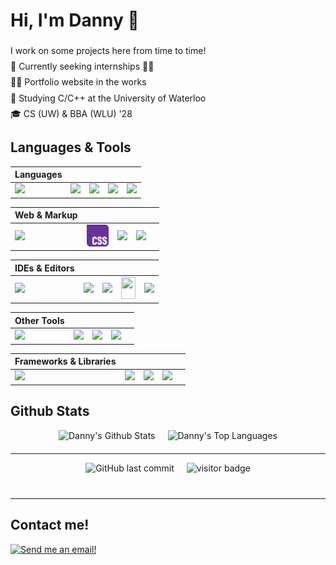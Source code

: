 # Hi, I'm Danny 👋

<div align="left" style="line-height: 1.8; margin-bottom: 20px;">
  I work on some projects here from time to time!<br>
  💼 Currently seeking internships 🤞🙏<br>
  🧑‍💻 Portfolio website in the works<br>
  📖 Studying C/C++ at the University of Waterloo<br>
  🎓 CS (UW) & BBA (WLU) '28
</div>

## Languages & Tools

| Languages |  |  |  |  |
|-----------|--|--|--|--|
| <a href="https://www.cprogramming.com/"><img src="https://upload.wikimedia.org/wikipedia/commons/thumb/1/18/C_Programming_Language.svg/695px-C_Programming_Language.svg.png" width="30px"/></a> | <a href="https://isocpp.org/"><img src="https://isocpp.org/assets/images/cpp_logo.png" width="30px"/></a> | <a href="https://learn.microsoft.com/en-us/dotnet/csharp/"><img src="https://upload.wikimedia.org/wikipedia/commons/thumb/b/bd/Logo_C_sharp.svg/910px-Logo_C_sharp.svg.png" width="30px"/></a> | <a href="https://www.oracle.com/ca-en/java/technologies/"><img src="https://upload.wikimedia.org/wikipedia/en/thumb/3/30/Java_programming_language_logo.svg/1200px-Java_programming_language_logo.svg.png" width="30px"/></a> | <a href="https://www.python.org/"><img src="https://upload.wikimedia.org/wikipedia/commons/thumb/c/c3/Python-logo-notext.svg/640px-Python-logo-notext.svg.png" width="30px"/></a> |

| Web & Markup |  |  |  |  |
|--------------|--|--|--|--|
| <img src="https://upload.wikimedia.org/wikipedia/commons/thumb/6/61/HTML5_logo_and_wordmark.svg/1200px-HTML5_logo_and_wordmark.svg.png" width="35px"/> | <img src="https://raw.githubusercontent.com/github/explore/6c6508f34230f0ac0d49e847a326429eefbfc030/topics/css/css.png" width="35px"/> | <img src="https://cdn.iconscout.com/icon/free/png-256/free-javascript-2038874-1720087.png" width="35px"/> | <img src="https://upload.wikimedia.org/wikipedia/commons/thumb/4/4c/Typescript_logo_2020.svg/2048px-Typescript_logo_2020.svg.png" width="35px"/> | |

| IDEs & Editors |  |  |  |  |
|----------------|--|--|--|--|
| <a href="https://code.visualstudio.com/"><img src="https://upload.wikimedia.org/wikipedia/commons/thumb/9/9a/Visual_Studio_Code_1.35_icon.svg/2048px-Visual_Studio_Code_1.35_icon.svg.png" width="30px"/></a> | <a href="https://visualstudio.microsoft.com/"><img src="https://upload.wikimedia.org/wikipedia/commons/thumb/2/2c/Visual_Studio_Icon_2022.svg/1200px-Visual_Studio_Icon_2022.svg.png" width="30px"/></a> | <a href="https://www.jetbrains.com/idea/"><img src="https://upload.wikimedia.org/wikipedia/commons/thumb/9/9c/IntelliJ_IDEA_Icon.svg/1024px-IntelliJ_IDEA_Icon.svg.png" width="26px"/></a> | <img src="https://upload.wikimedia.org/wikipedia/commons/thumb/3/33/Figma-logo.svg/1200px-Figma-logo.svg.png" width="23px" height="35px"/> | <a href="https://atom.io/"><img src="https://raw.githubusercontent.com/zeke/atom-icon/master/old-icon/2.png" width="30px"/></a> |

| Other Tools |  |  |  |  |
|-------------|--|--|--|--|
| <a href="https://www.vim.org/"><img src="https://upload.wikimedia.org/wikipedia/commons/thumb/9/9f/Vimlogo.svg/1022px-Vimlogo.svg.png" width="30px"/></a> | <img src="https://git-scm.com/images/logos/downloads/Git-Icon-1788C.png" width="35px"/> | <a href="https://www.nasm.us/"><img src="https://www.herminos.site/_next/static/media/NASM.60abf161.svg" width="35px"/></a> | <img src="https://upload.wikimedia.org/wikipedia/commons/thumb/3/35/Tux.svg/1200px-Tux.svg.png" width="35px"/> | |

| Frameworks & Libraries |  |  |  |  |
|----------------------|--|--|--|--|
| <img src="https://download.logo.wine/logo/React_(web_framework)/React_(web_framework)-Logo.wine.png" width="50px"/> | <img src="https://www.datocms-assets.com/98835/1684410508-image-7.png" width="35px"/> | <img src="https://images.spr.so/cdn-cgi/imagedelivery/j42No7y-dcokJuNgXeA0ig/32f3a89c-99c4-466f-8536-dd75f65fa320/Strapi-Monogram/w=256,quality=90,fit=scale-down" width="35px"/> | <img src="https://upload.wikimedia.org/wikipedia/commons/thumb/d/d5/Tailwind_CSS_Logo.svg/2560px-Tailwind_CSS_Logo.svg.png" width="35px"/> | |

## Github Stats

<div align="center" style="display: flex; justify-content: center; align-items: center; gap: 20px; flex-wrap: wrap; margin-bottom: 20px;">
  <img alt="Danny's Github Stats" src="https://github-readme-stats.vercel.app/api?username=Danh295&show_icons=true&hide_border=true&bg_color=020122&title_color=48AF40&text_color=C3C3C3&icon_color=4ABB41&border_radius=30" />
  <img alt="Danny's Top Languages" src="https://github-readme-stats.vercel.app/api/top-langs/?username=Danh295&show_icons=true&hide_border=true&bg_color=020122&title_color=48AF40&text_color=C3C3C3&icon_color=4ABB41&border_radius=30&layout=compact&langs_count=10" />
</div>

---

<div align="center" style="display: flex; justify-content: center; align-items: center; gap: 20px; flex-wrap: wrap; margin-bottom: 40px;">
  <img src="https://img.shields.io/github/last-commit/Danh295/Danh295" alt="GitHub last commit"/>
  <img src="https://komarev.com/ghpvc/?username=Danh295&color=4ABB41" alt="visitor badge"/>
</div>

---

## Contact me!

<div align="left">
  <a href="mailto:hudanny295@gmail.com/"><img alt="Send me an email!" width="120px" src="https://ssl.gstatic.com/ui/v1/icons/mail/rfr/logo_gmail_lockup_dark_1x_r2.png" /></a>
</div>
